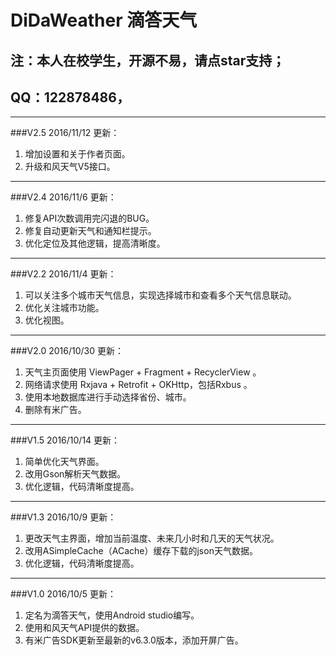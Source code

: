 # DiDaWeather 滴答天气 
## 注：本人在校学生，开源不易，请点star支持；
## QQ：122878486，
------------------
###V2.5
2016/11/12  更新：

1. 增加设置和关于作者页面。
1. 升级和风天气V5接口。

------------------
###V2.4
2016/11/6  更新：

1. 修复API次数调用完闪退的BUG。
1. 修复自动更新天气和通知栏提示。
1. 优化定位及其他逻辑，提高清晰度。

------------------
###V2.2
2016/11/4  更新：

1. 可以关注多个城市天气信息，实现选择城市和查看多个天气信息联动。
1. 优化关注城市功能。
1. 优化视图。

---------------
###V2.0
2016/10/30  更新：

1. 天气主页面使用 ViewPager + Fragment + RecyclerView 。
1. 网络请求使用 Rxjava + Retrofit + OKHttp，包括Rxbus 。
1. 使用本地数据库进行手动选择省份、城市。
1. 删除有米广告。

---------------
###V1.5
2016/10/14 更新：

1. 简单优化天气界面。
1. 改用Gson解析天气数据。
1. 优化逻辑，代码清晰度提高。

----------
###V1.3
2016/10/9 更新：

1. 更改天气主界面，增加当前温度、未来几小时和几天的天气状况。
1. 改用ASimpleCache（ACache）缓存下载的json天气数据。
1. 优化逻辑，代码清晰度提高。


----------
###V1.0
2016/10/5 更新：

1. 定名为滴答天气，使用Android studio编写。
1. 使用和风天气API提供的数据。
1. 有米广告SDK更新至最新的v6.3.0版本，添加开屏广告。









